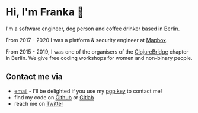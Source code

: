 # Hi, I'm Franka &#128075;

I'm a software engineer, dog person and coffee drinker based in Berlin.

From 2017 - 2020 I was a platform & security engineer at [Mapbox](https://mapbox.com).

From 2015 - 2019, I was one of the organisers of the [ClojureBridge](http://clojurebridge-berlin.org) chapter in Berlin. We give free coding workshops for women and non-binary people.

## Contact me via
* [email](mailto:hello@franka.tech) - I'll be delighted if you use my [pgp key](https://franka.tech/Franka_pub.asc) to contact me!
* find my code on [Github](https://github.com/vsmart) or [Gitlab](https://gitlab.com/vsmart)
* reach me on [Twitter](https://twitter.com/franschm)
